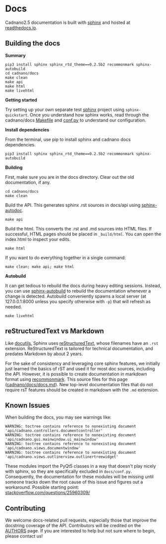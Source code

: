 
# Docs

Cadnano2.5 documentation is built with [sphinx] and hosted at [readthedocs.io].

## Building the docs

**Summary**

```
pip3 install sphinx sphinx_rtd_theme==0.2.5b2 recommonmark sphinx-autobuild
cd cadnano/docs
make clean
make api
make html
make livehtml
```

**Getting started**

Try setting up your own separate test [sphinx] project using `sphinx-quickstart`. Once you understand how sphinx works, read through the cadnano/docs [Makefile] and [conf.py] to understand our configuration.

**Install dependencies**

From the terminal, use pip to install sphinx and cadnano docs dependencies.

```
pip3 install sphinx sphinx_rtd_theme==0.2.5b2 recommonmark sphinx-autobuild
```

**Building**

First, make sure you are in the docs directory. Clear out the old documentation, if any.

```
cd cadnano/docs
make clean
```

Build the API. This generates sphinx .rst sources in docs/api using [sphinx-autodoc].


```
make api
```

Build the html. This converts the .rst and .md sources into HTML files. If successful, HTML pages should be placed in `_build/html`. You can open the index.html to inspect your edits.


```
make html
```

If you want to do everything together in a single command:

```
make clean; make api; make html
```


**Autobuild**

It can get tedious to rebuild the docs during heavy editing sessions. Instead, you can use [sphinx-autobuild] to rebuild the documentation whenever a change is detected. Autobuild conveniently spawns a local server (at 127.0.0.1:8000 unless you specify otherwise with `-p`) that will refresh as needed.

```
make livehtml
```

## reStructuredText vs Markdown

Like [docutils], Sphinx uses [reStructuredText], whose filenames have an `.rst` extension. ReStructuredText is tailored for technical documentation, and predates Markdown by about 2 years.

For the sake of consistency and leveraging core sphinx features, we initially just learned the basics of rST and used it for most doc sources, including the API. However, it is possible to create documentation in markdown format using [recommonmark]. This source files for this page ([cadnano/docs/docs.md]). New top-level documentation files that do not require rsT features should be created in markdown with the `.md` extension.


## Known Issues

When building the docs, you may see warnings like:

```
WARNING: toctree contains reference to nonexisting document 'api/cadnano.controllers.documentcontroller'
WARNING: toctree contains reference to nonexisting document 'api/cadnano.gui.mainwindow.ui_mainwindow'
WARNING: toctree contains reference to nonexisting document 'api/cadnano.views.documentwindow'
WARNING: toctree contains reference to nonexisting document 'api/cadnano.views.outlinerview.outlinertreewidget'
```

These modules import the PyQt5 classes in a way that doesn't play nicely with sphinx, so they are specifically excluded in `docs/conf.py`. Consequently, the documentation for these modules will be missing until someone tracks down the root cause of this issue and figures out a workaround. Possible starting point: [stackoverflow.com/questions/25960309/](http://stackoverflow.com/questions/25960309/)


## Contributing

We welcome docs-related pull requests, especially those that improve the docstring coverage of the API. Contributors will be credited on the [AUTHORS] page. If you are interested to help but not sure where to begin, please contact us!


[docutils]: http://docutils.sourceforge.net/
[sphinx]: http://www.sphinx-doc.org/
[readthedocs.io]: http://cadnano.readthedocs.io/
[AUTHORS]: https://github.com/cadnano/cadnano2.5/blob/master/AUTHORS
[sphinx-autodoc]: http://www.sphinx-doc.org/en/stable/man/sphinx-apidoc.html
[reStructuredText]: http://www.sphinx-doc.org/en/stable/rest.html
[sphinx-autobuild]: https://pypi.python.org/pypi/sphinx-autobuild
[recommonmark]: https://github.com/rtfd/recommonmark
[cadnano/docs/docs.md]: https://github.com/cadnano/cadnano2.5/blob/master/docs/docs.md
[cadnano/docs/scripting.md]: https://github.com/cadnano/cadnano2.5/blob/master/docs/scripting.md
[Makefile]: https://github.com/cadnano/cadnano2.5/blob/master/docs/Makefile
[conf.py]: https://github.com/cadnano/cadnano2.5/blob/master/docs/conf.py